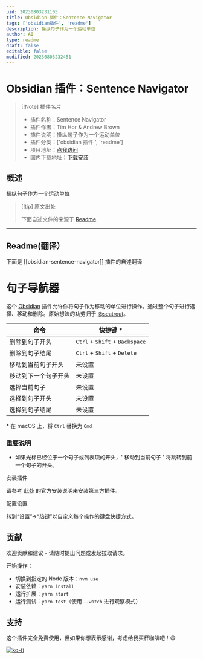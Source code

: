 ```yaml
---
uid: 20230803231105
title: Obsidian 插件：Sentence Navigator
tags: ['obsidian插件', 'readme']
description: 操纵句子作为一个运动单位
author: AI
type: readme
draft: false
editable: false
modified: 20230803232451
---
```


# Obsidian 插件：Sentence Navigator

> [!Note] 插件名片
> - 插件名称：Sentence Navigator
> - 插件作者：Tim Hor & Andrew Brown
> - 插件说明：操纵句子作为一个运动单位
> - 插件分类：['obsidian 插件 ', 'readme']
> - 项目地址：[点我访问](https://github.com/timhor/obsidian-sentence-navigator)
> - 国内下载地址：[下载安装](https://pkmer.cn/products/plugin/pluginMarket/?obsidian-sentence-navigator)

## 概述

操纵句子作为一个运动单位

> [!tip] 原文出处
>
>下面自述文件的来源于 [Readme](https://ghproxy.net/https://raw.githubusercontent.com/timhor/obsidian-sentence-navigator/master/README.md)
>

---

## Readme(翻译）

下面是 [[obsidian-sentence-navigator]] 插件的自述翻译

# 句子导航器

这个 [Obsidian](https://obsidian.md) 插件允许你将句子作为移动的单位进行操作。通过整个句子进行选择、移动和删除。原始想法的功劳归于 [@seatrout](https://github.com/seatrout)。

| 命令                               | 快捷键 \*                       |
| --------------------------------- | ------------------------------ |
| 删除到句子开头                     | `Ctrl` + `Shift` + `Backspace` |
| 删除到句子结尾                     | `Ctrl` + `Shift` + `Delete`    |
| 移动到当前句子开头                 | 未设置                          |
| 移动到下一个句子开头               | 未设置                          |
| 选择当前句子                       | 未设置                          |
| 选择到句子开头                     | 未设置                          |
| 选择到句子结尾                     | 未设置                          |

\* 在 macOS 上，将 `Ctrl` 替换为 `Cmd`

### 重要说明

- 如果光标已经位于一个句子或列表项的开头，' 移动到当前句子 ' 将跳转到前一个句子的开头。

安装插件

请参考 [此处](https://help.obsidian.md/Advanced+topics/Third-party+plugins#For+users) 的官方安装说明来安装第三方插件。

配置设置

转到“设置”→“热键”以自定义每个操作的键盘快捷方式。

## 贡献

欢迎贡献和建议 - 请随时提出问题或发起拉取请求。

开始操作：

- 切换到指定的 Node 版本：`nvm use`
- 安装依赖：`yarn install`
- 运行扩展：`yarn start`
- 运行测试：`yarn test`（使用 `--watch` 进行观察模式）

## 支持

这个插件完全免费使用，但如果你想表示感谢，考虑给我买杯咖啡吧！😄

[![ko-fi](https://ko-fi.com/img/githubbutton_sm.svg)](https://ko-fi.com/timhor)
